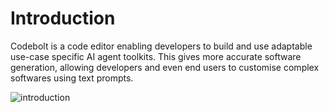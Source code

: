 # Introduction 

Codebolt is a code editor enabling developers to build and use adaptable use-case specific AI agent toolkits. This gives more accurate software generation, allowing developers and even end users to customise complex softwares using text prompts.


![introduction](/application/introduction.png)



